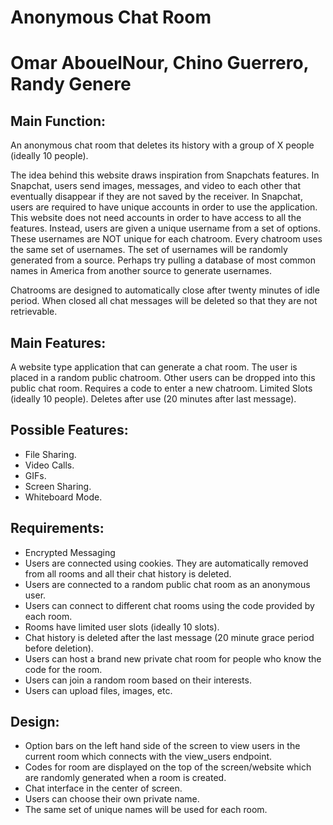 
# Anonymous Chat Room
# Omar AbouelNour, Chino Guerrero, Randy Genere

## Main Function:

An anonymous chat room that deletes its history with a group of X people
(ideally 10 people).

The idea behind this website draws inspiration from Snapchats features. In Snapchat, users send images, messages, 
and video to each other that eventually disappear if they are not saved by the receiver. In Snapchat, users are
required to have unique accounts in order to use the application. This website does not need accounts in order
to have access to all the features. Instead, users are given a unique username from a set of options. These
usernames are NOT unique for each chatroom. Every chatroom uses the same set of usernames. The set of usernames
will be randomly generated from a source. Perhaps try pulling a database of most common names in America from 
another source to generate usernames.

Chatrooms are designed to automatically close after twenty minutes of idle period. When closed all chat messages
will be deleted so that they are not retrievable.

## Main Features:

A website type application that can generate a chat room.
The user is placed in a random public chatroom.
Other users can be dropped into this public chat room.
Requires a code to enter a new chatroom.
Limited Slots (ideally 10 people).
Deletes after use (20 minutes after last message).

## Possible Features:

- File Sharing.
- Video Calls.
- GIFs.
- Screen Sharing.
- Whiteboard Mode.

## Requirements:

- Encrypted Messaging
- Users are connected using cookies. They are automatically removed from all rooms and all their chat history is deleted.
- Users are connected to a random public chat room as an anonymous user.
- Users can connect to different chat rooms using the code provided by each room.
- Rooms have limited user slots (ideally 10 slots).
- Chat history is deleted after the last message (20 minute grace period before deletion).
- Users can host a brand new private chat room for people who know the code for the room.
- Users can join a random room based on their interests.
- Users can upload files, images, etc.

## Design:


- Option bars on the left hand side of the screen to view users in the current room which connects with the view_users endpoint.
- Codes for room are displayed on the top of the screen/website which are randomly generated when a room is created.
- Chat interface in the center of screen.
- Users can choose their own private name.
- The same set of unique names will be used for each room.


